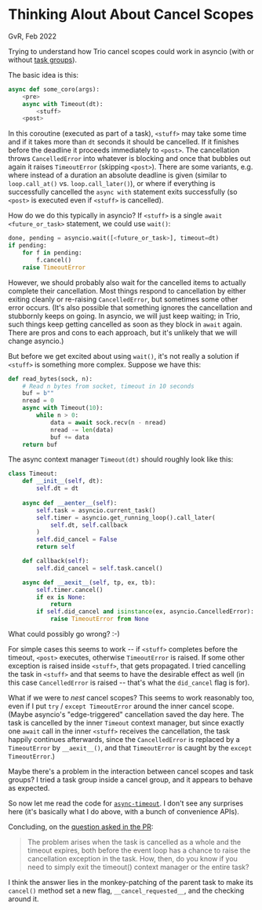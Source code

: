 # Thinking Alout About Cancel Scopes

GvR, Feb 2022

Trying to understand how Trio cancel scopes could work in asyncio (with or without [task groups](https://github.com/python/cpython/pull/31270)).

The basic idea is this:

```py
async def some_coro(args):
    <pre>
    async with Timeout(dt):
        <stuff>
    <post>
```

In this coroutine (executed as part of a task), `<stuff>` may take some time and if it takes more than `dt` seconds it should be cancelled.
If it finishes before the deadline it proceeds immediately to `<post>`.
The cancellation throws `CancelledError` into whatever is blocking and once that bubbles out again it raises `TimeoutError` (skipping `<post>`).
There are some variants, e.g. where instead of a duration an absolute deadline is given (similar to `loop.call_at()` vs. `loop.call_later()`), or where if everything is successfully cancelled the `async with` statement exits successfully (so `<post>` is executed even if `<stuff>` is cancelled).

How do we do this typically in asyncio?
If `<stuff>` is a single `await <future_or_task>` statement, we could use `wait()`:

```py
done, pending = asyncio.wait([<future_or_task>], timeout=dt)
if pending:
    for f in pending:
        f.cancel()
    raise TimeoutError
```

However, we should probably also wait for the cancelled items to actually complete their cancellation.
Most things respond to cancellation by either exiting cleanly or re-raising `CancelledError`, but sometimes some other error occurs.
(It's also possible that something ignores the cancellation and stubbornly keeps on going. In asyncio, we will just keep waiting; in Trio, such things keep getting cancelled as soon as they block in `await` again. There are pros and cons to each approach, but it's unlikely that we will change asyncio.)

But before we get excited about using `wait()`, it's not really a solution if `<stuff>` is something more complex.
Suppose we have this:

```py
def read_bytes(sock, n):
    # Read n bytes from socket, timeout in 10 seconds
    buf = b""
    nread = 0
    async with Timeout(10):
        while n > 0:
            data = await sock.recv(n - nread)
            nread -= len(data)
            buf += data
    return buf
```

The async context manager `Timeout(dt)` should roughly look like this:

```py
class Timeout:
    def __init__(self, dt):
        self.dt = dt
    
    async def __aenter__(self):
        self.task = asyncio.current_task()
        self.timer = asyncio.get_running_loop().call_later(
            self.dt, self.callback
        )
        self.did_cancel = False
        return self

    def callback(self):
        self.did_cancel = self.task.cancel()

    async def __aexit__(self, tp, ex, tb):
        self.timer.cancel()
        if ex is None:
            return
        if self.did_cancel and isinstance(ex, asyncio.CancelledError):
            raise TimeoutError from None
```

What could possibly go wrong? :-)

For simple cases this seems to work -- if `<stuff>` completes before the timeout, `<post>` executes, otherwise `TimeoutError` is raised.
If some other exception is raised inside `<stuff>`, that gets propagated.
I tried cancelling the task in `<stuff>` and that seems to have the desirable effect as well (in this case `CancelledError` is raised -- that's what the `did_cancel` flag is for).

What if we were to *nest* cancel scopes?
This seems to work reasonably too, even if I put `try` / `except TimeoutError` around the inner cancel scope.
(Maybe asyncio's "edge-triggered" cancellation saved the day here. The task is cancelled by the inner `Timeout` context manager, but since exactly one `await` call in the inner `<stuff>` receives the cancellation, the task happily continues afterwards, since the `CancelledError` is replaced by a `TimeoutError` by `__aexit__()`, and that `TimeoutError` is caught by the `except TimeoutError`.)

Maybe there's a problem in the interaction between cancel scopes and task groups?
I tried a task group inside a cancel group, and it appears to behave as expected.

So now let me read the code for [`async-timeout`](https://github.com/aio-libs/async-timeout/blob/master/async_timeout/__init__.py).
I don't see any surprises here (it's basically what I do above, with a bunch of convenience APIs).

Concluding, on the [question asked in the PR](https://github.com/python/cpython/pull/31270#issuecomment-1037360984):

> The problem arises when the task is cancelled as a whole and the timeout expires, both before the event loop has a chance to raise the cancellation exception in the task. How, then, do you know if you need to simply exit the timeout() context manager or the entire task?

I think the answer lies in the monkey-patching of the parent task to make its `cancel()` method set a new flag, `__cancel_requested__`, and the checking around it.
